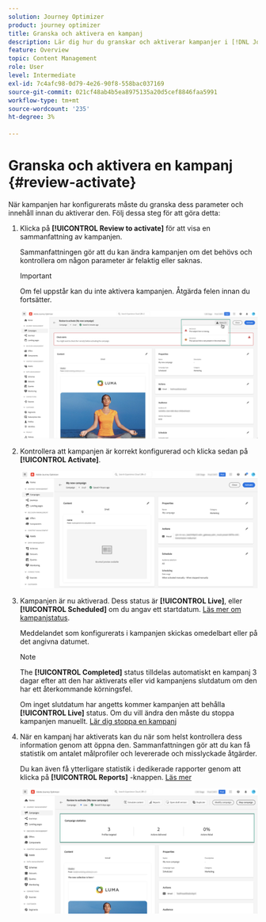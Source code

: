```yaml
---
solution: Journey Optimizer
product: journey optimizer
title: Granska och aktivera en kampanj
description: Lär dig hur du granskar och aktiverar kampanjer i [!DNL Journey Optimizer]
feature: Overview
topic: Content Management
role: User
level: Intermediate
exl-id: 7c4afc98-0d79-4e26-90f8-558bac037169
source-git-commit: 021cf48ab4b5ea8975135a20d5cef8846faa5991
workflow-type: tm+mt
source-wordcount: '235'
ht-degree: 3%

---
```


# Granska och aktivera en kampanj {#review-activate}

När kampanjen har konfigurerats måste du granska dess parameter och innehåll innan du aktiverar den. Följ dessa steg för att göra detta:

1. Klicka på **[!UICONTROL Review to activate]** för att visa en sammanfattning av kampanjen.

   Sammanfattningen gör att du kan ändra kampanjen om det behövs och kontrollera om någon parameter är felaktig eller saknas.

   >[!IMPORTANT]
   >
   >Om fel uppstår kan du inte aktivera kampanjen. Åtgärda felen innan du fortsätter.

   ![](assets/create-campaign-alerts.png)

1. Kontrollera att kampanjen är korrekt konfigurerad och klicka sedan på **[!UICONTROL Activate]**.

   ![](assets/create-campaign-review.png)

1. Kampanjen är nu aktiverad. Dess status är **[!UICONTROL Live]**, eller **[!UICONTROL Scheduled]** om du angav ett startdatum. [Läs mer om kampanjstatus](get-started-with-campaigns.md#statuses).

   Meddelandet som konfigurerats i kampanjen skickas omedelbart eller på det angivna datumet.

   >[!NOTE]
   >
   >The **[!UICONTROL Completed]** status tilldelas automatiskt en kampanj 3 dagar efter att den har aktiverats eller vid kampanjens slutdatum om den har ett återkommande körningsfel.
   >
   >Om inget slutdatum har angetts kommer kampanjen att behålla **[!UICONTROL Live]** status. Om du vill ändra den måste du stoppa kampanjen manuellt. [Lär dig stoppa en kampanj](modify-stop-campaign.md)

1. När en kampanj har aktiverats kan du när som helst kontrollera dess information genom att öppna den. Sammanfattningen gör att du kan få statistik om antalet målprofiler och levererade och misslyckade åtgärder.

   Du kan även få ytterligare statistik i dedikerade rapporter genom att klicka på **[!UICONTROL Reports]** -knappen. [Läs mer](../reports/campaign-global-report.md)

   ![](assets/create-campaign-summary.png)
